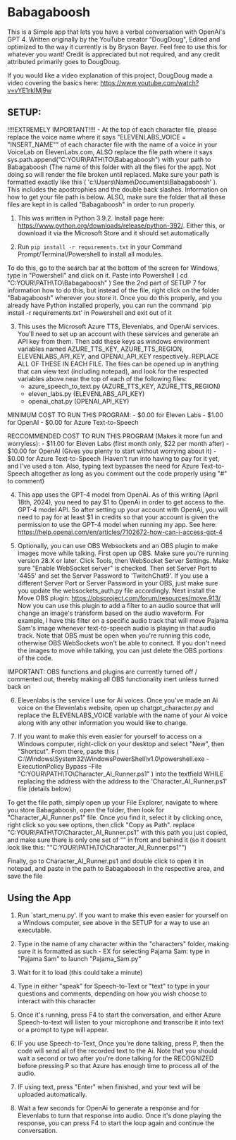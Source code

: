 # Babagaboosh
This is a Simple app that lets you have a verbal conversation with OpenAi's GPT 4.
Written originally by the YouTube creator "DougDoug", Edited and optimized to the way it currently is by Bryson Bayer. 
Feel free to use this for whatever you want! Credit is appreciated but not required, and any credit attributed primarily goes to DougDoug.

If you would like a video explanation of this project, DougDoug made a video covering the basics here: https://www.youtube.com/watch?v=vYE1rkIMj9w

## SETUP: 

!!!!EXTREMELY IMPORTANT!!!!
    - At the top of each character file, please replace the voice name where it says "ELEVENLABS_VOICE = "INSERT_NAME"" of each character file with the name of a voice in your VoiceLab on ElevenLabs.com, ALSO replace the file path where it says sys.path.append("C:YOUR\PATH\TO\Babagaboosh") with your path to Babagaboosh (The name of this folder with all the files for the app). Not doing so will render the file broken until replaced. Make sure your path is formatted exactly like this (  'c:\\Users\\Name\\Documents\\Babagaboosh'  ). This includes the apostrophies and the double back slashes. Information on how to get your file path is below. ALSO, make sure the folder that all these files are kept in is called "Babagaboosh" in order to run properly.


1) This was written in Python 3.9.2. Install page here: https://www.python.org/downloads/release/python-392/. Either this, or download it via the Microsoft Store and it should set automatically

2) Run `pip install -r requirements.txt` in your Command Prompt/Terminal/Powershell to install all modules.

To do this, go to the search bar at the bottom of the screen for Windows, type in "Powershell" and click on it. Paste into Powershell (  cd "C:YOUR\PATH\TO\Babagaboosh"  ) See the 2nd part of SETUP 7 for information how to do this, but instead of the file, right click on the folder "Babagaboosh" wherever you store it. Once you do this properly, and you already have Python installed properly, you can run the command `pip install -r requirements.txt' in Powershell and exit out of it

3) This uses the Microsoft Azure TTS, Elevenlabs, and OpenAi services. You'll need to set up an account with these services and generate an API key from them. Then add these keys as windows environment variables named AZURE_TTS_KEY, AZURE_TTS_REGION, ELEVENLABS_API_KEY, and OPENAI_API_KEY respectively. REPLACE ALL OF THESE IN EACH FILE. The files can be opened up in anything that can view text (including notepad), and look for the respected variables above near the top of each of the following files: 
    - azure_speech_to_text.py   (AZURE_TTS_KEY, AZURE_TTS_REGION)
    - eleven_labs.py    (ELEVENLABS_API_KEY)
    - openai_chat.py    (OPENAI_API_KEY)

MINIMUM COST TO RUN THIS PROGRAM: 
    - $0.00 for Eleven Labs
    - $1.00 for OpenAI
    - $0.00 for Azure Text-to-Speech

RECCOMMENDED COST TO RUN THIS PROGRAM (Makes it more fun and worryless):
    - $11.00 for Eleven Labs (first month only, $22 per month after)
    - $10.00 for OpenAI (Gives you plenty to start without worrying about it)
    - $0.00 for Azure Text-to-Speech (Haven't run into having to pay for it yet, and I've used a ton. Also, typing text bypasses the need for Azure Text-to-Speech altogether as long as you comment out the code properly using "#" to comment)

4) This app uses the GPT-4 model from OpenAi. As of this writing (April 18th, 2024), you need to pay $1 to OpenAi in order to get access to the GPT-4 model API. So after setting up your account with OpenAi, you will need to pay for at least $1 in credits so that your account is given the permission to use the GPT-4 model when running my app. See here: https://help.openai.com/en/articles/7102672-how-can-i-access-gpt-4

5) Optionally, you can use OBS Websockets and an OBS plugin to make images move while talking. First open up OBS. Make sure you're running version 28.X or later. Click Tools, then WebSocket Server Settings. Make sure "Enable WebSocket server" is checked. Then set Server Port to '4455' and set the Server Password to 'TwitchChat9'. If you use a different Server Port or Server Password in your OBS, just make sure you update the websockets_auth.py file accordingly. Next install the Move OBS plugin: https://obsproject.com/forum/resources/move.913/ Now you can use this plugin to add a filter to an audio source that will change an image's transform based on the audio waveform. For example, I have this filter on a specific audio track that will move Pajama Sam's image whenever text-to-speech audio is playing in that audio track. Note that OBS must be open when you're running this code, otherwise OBS WebSockets won't be able to connect. If you don't need the images to move while talking, you can just delete the OBS portions of the code.

IMPORTANT: OBS functions and plugins are currently turned off / commented out, thereby making all OBS functionality inert unless turned back on

6) Elevenlabs is the service I use for Ai voices. Once you've made an Ai voice on the Elevenlabs website, open up chatgpt_character.py and replace the ELEVENLABS_VOICE variable with the name of your Ai voice along with any other information you would like to change.

7) If you want to make this even easier for yourself to access on a Windows computer, right-click on your desktop and select "New", then "Shortcut". From there, paste this (  C:\Windows\System32\WindowsPowerShell\v1.0\powershell.exe -ExecutionPolicy Bypass -File "C:YOUR\PATH\TO\Character_AI_Runner.ps1"  )
into the textfield WHILE replacing the address with the address to the 'Character_AI_Runner.ps1' file (details below)

To get the file path, simply open up your File Explorer, navigate to where you store Babagaboosh, open the folder, then look for "Character_AI_Runner.ps1" file. Once you find it, select it by clicking once, right click so you see options, then click "Copy as Path". replace "C:YOUR\PATH\TO\Character_AI_Runner.ps1" with this path you just copied, and make sure there is only one set of "" in front and behind it (so it doesnt look like this: ""C:YOUR\PATH\TO\Character_AI_Runner.ps1"")

Finally, go to Character_AI_Runner.ps1 and double click to open it in notepad, and paste in the path to Babagaboosh in the respective area, and save the file

## Using the App

1) Run `start_menu.py'. If you want to make this even easier for yourself on a Windows computer, see above in the SETUP for a way to use an executable.

2) Type in the name of any character within the "characters" folder, making sure it is formatted as such - EX for selecting Pajama Sam: type in "Pajama Sam" to launch "Pajama_Sam.py"

3) Wait for it to load (this could take a minute)

4) Type in either "speak" for Speech-to-Text or "text" to type in your questions and comments, depending on how you wish choose to interact with this character

5) Once it's running, press F4 to start the conversation, and either Azure Speech-to-text will listen to your microphone and transcribe it into text or a prompt to type will appear.

6) IF you use Speech-to-Text, Once you're done talking, press P, then the code will send all of the recorded text to the Ai. Note that you should wait a second or two after you're done talking for the RECOGNIZED before pressing P so that Azure has enough time to process all of the audio.

7) IF using text, press "Enter" when finished, and your text will be uploaded automatically.

8) Wait a few seconds for OpenAi to generate a response and for Elevenlabs to turn that response into audio. Once it's done playing the response, you can press F4 to start the loop again and continue the conversation.
